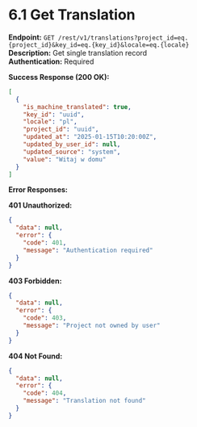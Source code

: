# 6.1 Get Translation

**Endpoint:** `GET /rest/v1/translations?project_id=eq.{project_id}&key_id=eq.{key_id}&locale=eq.{locale}`  
**Description:** Get single translation record  
**Authentication:** Required

**Success Response (200 OK):**

```json
[
  {
    "is_machine_translated": true,
    "key_id": "uuid",
    "locale": "pl",
    "project_id": "uuid",
    "updated_at": "2025-01-15T10:20:00Z",
    "updated_by_user_id": null,
    "updated_source": "system",
    "value": "Witaj w domu"
  }
]
```

**Error Responses:**

**401 Unauthorized:**

```json
{
  "data": null,
  "error": {
    "code": 401,
    "message": "Authentication required"
  }
}
```

**403 Forbidden:**

```json
{
  "data": null,
  "error": {
    "code": 403,
    "message": "Project not owned by user"
  }
}
```

**404 Not Found:**

```json
{
  "data": null,
  "error": {
    "code": 404,
    "message": "Translation not found"
  }
}
```
